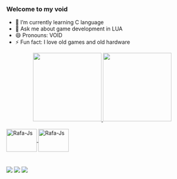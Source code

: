 ### Welcome to my void

- 🌱 I’m currently learning C language
- 💬 Ask me about game development in LUA
- 😄 Pronouns: VOID
- ⚡ Fun fact: I love old games and old hardware

<div align="center">
  <a href="https://github.com/ATSxp">
  <img height="180em" src="https://github-readme-stats.vercel.app/api?username=ATSxp&show_icons=true&theme=radical&include_all_commits=true&count_private=true"/>
  <img height="180em" src="https://github-readme-stats.vercel.app/api/top-langs/?username=ATSxp&layout=compact&langs_count=7&theme=radical"/>
</div>
  
<div style="display: inline_block"><br>
  <img align="center" alt="Rafa-Js" height="60" width="80" src="https://cdn.jsdelivr.net/gh/devicons/devicon/icons/lua/lua-plain-wordmark.svg">
  <img align="center" alt="Rafa-Js" height="60" width="80" src="https://cdn.jsdelivr.net/gh/devicons/devicon/icons/c/c-original.svg">  
</div>
  
#
  
<div>
  <a href = https://twitter.com/ATS_xp target = "_blank"><img src = "https://img.shields.io/badge/Twitter-1DA1F2?style=for-the-badge&logo=twitter&logoColor=white" target ="_blank"></a>
  <a href = https://atsxp.itch.io target = "_blank"><img src = "https://img.shields.io/badge/Itch.io-FA5C5C?style=for-the-badge&logo=itchdotio&logoColor=white" target ="_blank"></a>
  <a href = https://www.lua.org target = "_blank"><img src = "https://img.shields.io/badge/Lua-2C2D72?style=for-the-badge&logo=lua&logoColor=white" target ="_blank"></a>
</div>
